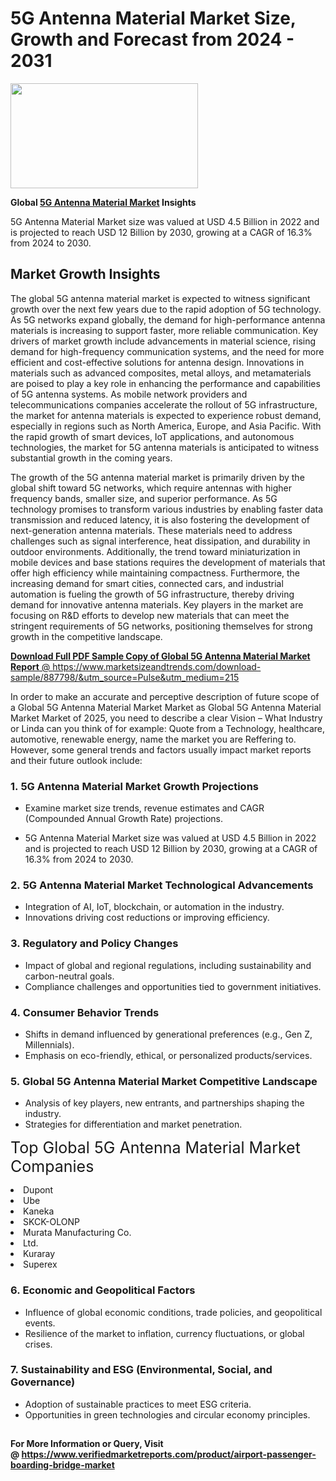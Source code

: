 <H1>5G Antenna Material Market Size, Growth and Forecast from 2024 - 2031</H1><img class="aligncenter size-medium wp-image-584254" src="https://thirdeyenews.in/wp-content/uploads/2024/09/Global-Market-Research-300x168.jpeg" alt="" width="300" height="168" /><p><strong>Global&nbsp;<a href="https://www.marketsizeandtrends.com/download-sample/887798/&amp;utm_source=Pulse&amp;utm_medium=215">5G Antenna Material Market</a> Insights</strong></p><p>5G Antenna Material Market size was valued at USD 4.5 Billion in 2022 and is projected to reach USD 12 Billion by 2030, growing at a CAGR of 16.3% from 2024 to 2030.</p><p><h2>Market Growth Insights</h2> <p>The global 5G antenna material market is expected to witness significant growth over the next few years due to the rapid adoption of 5G technology. As 5G networks expand globally, the demand for high-performance antenna materials is increasing to support faster, more reliable communication. Key drivers of market growth include advancements in material science, rising demand for high-frequency communication systems, and the need for more efficient and cost-effective solutions for antenna design. Innovations in materials such as advanced composites, metal alloys, and metamaterials are poised to play a key role in enhancing the performance and capabilities of 5G antenna systems. As mobile network providers and telecommunications companies accelerate the rollout of 5G infrastructure, the market for antenna materials is expected to experience robust demand, especially in regions such as North America, Europe, and Asia Pacific. With the rapid growth of smart devices, IoT applications, and autonomous technologies, the market for 5G antenna materials is anticipated to witness substantial growth in the coming years.</p> <p><a href="#"></a></p> <p>The growth of the 5G antenna material market is primarily driven by the global shift toward 5G networks, which require antennas with higher frequency bands, smaller size, and superior performance. As 5G technology promises to transform various industries by enabling faster data transmission and reduced latency, it is also fostering the development of next-generation antenna materials. These materials need to address challenges such as signal interference, heat dissipation, and durability in outdoor environments. Additionally, the trend toward miniaturization in mobile devices and base stations requires the development of materials that offer high efficiency while maintaining compactness. Furthermore, the increasing demand for smart cities, connected cars, and industrial automation is fueling the growth of 5G infrastructure, thereby driving demand for innovative antenna materials. Key players in the market are focusing on R&D efforts to develop new materials that can meet the stringent requirements of 5G networks, positioning themselves for strong growth in the competitive landscape. <p><a href="#"></p><p><span class=""><strong>Download Full PDF Sample Copy of Global 5G Antenna Material Market Report</strong> @ <a href="https://www.marketsizeandtrends.com/download-sample/887798/&amp;utm_source=Pulse&amp;utm_medium=215" target="_blank">https://www.marketsizeandtrends.com/download-sample/887798/&amp;utm_source=Pulse&amp;utm_medium=215</a></span></p><p>In order to make an accurate and perceptive description of future scope of a Global&nbsp;5G Antenna Material Market Market as Global&nbsp;5G Antenna Material Market Market of 2025, you need to describe a clear Vision &ndash; What Industry or Linda can you think of for example: Quote from a Technology, healthcare, automotive, renewable energy, name the market you are Reffering to. However, some general trends and factors usually impact market reports and their future outlook include:</p><h3>1.&nbsp;<strong>5G Antenna Material Market Growth Projections</strong></h3><ul><li>Examine market size trends, revenue estimates and CAGR (Compounded Annual Growth Rate) projections.</li><li><p>5G Antenna Material Market size was valued at USD 4.5 Billion in 2022 and is projected to reach USD 12 Billion by 2030, growing at a CAGR of 16.3% from 2024 to 2030.</p></li></ul><h3>2.&nbsp;<strong>5G Antenna Material Market Technological Advancements</strong></h3><ul><li>Integration of AI, IoT, blockchain, or automation in the industry.</li><li>Innovations driving cost reductions or improving efficiency.</li></ul><h3>3.&nbsp;<strong>Regulatory and Policy Changes</strong></h3><ul><li>Impact of global and regional regulations, including sustainability and carbon-neutral goals.</li><li>Compliance challenges and opportunities tied to government initiatives.</li></ul><h3>4.&nbsp;<strong>Consumer Behavior Trends</strong></h3><ul><li>Shifts in demand influenced by generational preferences (e.g., Gen Z, Millennials).</li><li>Emphasis on eco-friendly, ethical, or personalized products/services.</li></ul><h3>5.&nbsp;<strong>Global 5G Antenna Material Market Competitive Landscape</strong></h3><ul><li>Analysis of key players, new entrants, and partnerships shaping the industry.</li><li>Strategies for differentiation and market penetration.</li></ul><p data-pm-slice="1 1 []"><span style="color: inherit; font-family: inherit; font-size: 25px;">Top Global 5G Antenna Material Market Companies</span></p><div class="" data-test-id=""><p><li>Dupont</li><li> Ube</li><li> Kaneka</li><li> SKCK-OLONP</li><li> Murata Manufacturing Co.</li><li> Ltd.</li><li> Kuraray</li><li> Superex</li></p></div><h3>6.&nbsp;<strong>Economic and Geopolitical Factors</strong></h3><ul><li>Influence of global economic conditions, trade policies, and geopolitical events.</li><li>Resilience of the market to inflation, currency fluctuations, or global crises.</li></ul><h3>7.&nbsp;<strong>Sustainability and ESG (Environmental, Social, and Governance)</strong></h3><ul><li>Adoption of sustainable practices to meet ESG criteria.</li><li>Opportunities in green technologies and circular economy principles.</li></ul><h2><strong style="font-size: 14px;">For More Information or Query, Visit @&nbsp;</strong><a style="background-color: #ffffff; font-size: 14px;" href="https://www.marketsizeandtrends.com/report/5g-antenna-material-market/" target="_blank">https://www.verifiedmarketreports.com/product/airport-passenger-boarding-bridge-market</a></h2>
